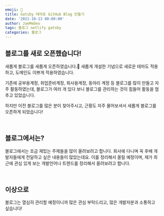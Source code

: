```yaml
---
emoji: 🎉
title: Gatsby 테마로 GitHub Blog 만들기
date: '2021-10-13 00:00:00'
author: JaeMeDev
tags: 블로그 netlify gatsby
categories: 블로그
---
```


## 블로그를 새로 오픈했습니다!

새롭게 블로그를 새롭게 오픈하였습니다.🎉 새롭게 개설한 기념으로 새로운 테마도 적용하고, 도메인도 이쁘게 적용하였습니다.

기존에 공부용계정, 취업준비계정, 회사용계정, 동아리 계정 등 블로그를 많이 만들고 자주 활동하였는데,
블로그가 여러 개 있다 보니 블로그를 관리하는 것이 힘들어 활동을 멈추고 있었습니다.

하지만 이전 블로그를 많은 분이 찾아주시고, 근황도 자주 물어보셔서 새롭게 블로그를 오픈하게 되었습니다!

<br/>

## 블로그에서는?

블로그에서는 조금 재밌는 주제들을 많이 올려보려고 합니다. 회사에 다니며 꼭 후배 개발자들에게 전달하고 싶은 내용들이
많았는데요. 이를 정리해서 올릴 예정이며, 제가 최근에 관심 있게 보는 개발언어나 트렌드를 정리해서 올려보려고 합니다.

<br/>

## 이상으로

블로그는 열심히 관리할 예정이니까 많은 관심 부탁드리고, 많은 개발자분과 소통하고 싶습니다!

<br/>